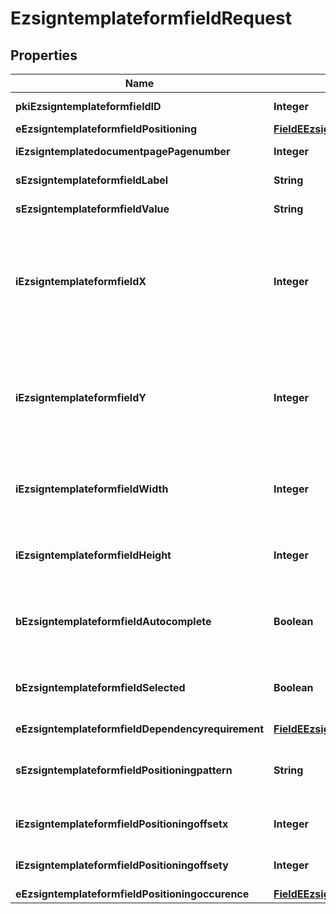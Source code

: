 

# EzsigntemplateformfieldRequest

## Properties

Name | Type | Description | Notes
------------ | ------------- | ------------- | -------------
**pkiEzsigntemplateformfieldID** | **Integer** | The unique ID of the Ezsigntemplateformfield |  [optional]
**eEzsigntemplateformfieldPositioning** | [**FieldEEzsigntemplateformfieldPositioning**](FieldEEzsigntemplateformfieldPositioning.md) |  |  [optional]
**iEzsigntemplatedocumentpagePagenumber** | **Integer** | The page number in the Ezsigntemplatedocument | 
**sEzsigntemplateformfieldLabel** | **String** | The Label for the Ezsigntemplateformfield | 
**sEzsigntemplateformfieldValue** | **String** | The value for the Ezsigntemplateformfield |  [optional]
**iEzsigntemplateformfieldX** | **Integer** | The X coordinate (Horizontal) where to put the Ezsigntemplateformfield on the Ezsigntemplatepage.  Coordinate is calculated at 100dpi (dot per inch). So for example, if you want to put the Ezsigntemplateformfield 2 inches from the left border of the page, you would use \&quot;200\&quot; for the X coordinate. |  [optional]
**iEzsigntemplateformfieldY** | **Integer** | The Y coordinate (Vertical) where to put the Ezsigntemplateformfield on the Ezsigntemplatepage.  Coordinate is calculated at 100dpi (dot per inch). So for example, if you want to put the Ezsigntemplateformfield 3 inches from the top border of the page, you would use \&quot;300\&quot; for the Y coordinate. |  [optional]
**iEzsigntemplateformfieldWidth** | **Integer** | The Width of the Ezsigntemplateformfield in pixels calculated at 100 DPI  The allowed values are varying based on the eEzsigntemplateformfieldgroupType.  | eEzsigntemplateformfieldgroupType | Valid values | | ------------------------- | ------------ | | Checkbox                  | 22           | | Dropdown                  | 22-65535     | | Radio                     | 22           | | Text                      | 22-65535     | | Textarea                  | 22-65535     | | 
**iEzsigntemplateformfieldHeight** | **Integer** | The Height of the Ezsigntemplateformfield in pixels calculated at 100 DPI  The allowed values are varying based on the eEzsigntemplateformfieldgroupType.  | eEzsigntemplateformfieldgroupType | Valid values | | ------------------------- | ------------ | | Checkbox                  | 22           | | Dropdown                  | 22           | | Radio                     | 22           | | Text                      | 22           | | Textarea                  | 22-65535     |  | 
**bEzsigntemplateformfieldAutocomplete** | **Boolean** | Whether the Ezsigntemplateformfield allows the use of the autocomplete of the browser.  This can only be set if eEzsigntemplateformfieldgroupType is **Text** |  [optional]
**bEzsigntemplateformfieldSelected** | **Boolean** | Whether the Ezsigntemplateformfield is selected or not by default.  This can only be set if eEzsigntemplateformfieldgroupType is **Checkbox** or **Radio** |  [optional]
**eEzsigntemplateformfieldDependencyrequirement** | [**FieldEEzsigntemplateformfieldDependencyrequirement**](FieldEEzsigntemplateformfieldDependencyrequirement.md) |  |  [optional]
**sEzsigntemplateformfieldPositioningpattern** | **String** | The string pattern to search for the positioning. **This is not a regexp**  This will be required if **eEzsigntemplateformfieldPositioning** is set to **PerCoordinates** |  [optional]
**iEzsigntemplateformfieldPositioningoffsetx** | **Integer** | The offset X  This will be required if **eEzsigntemplateformfieldPositioning** is set to **PerCoordinates** |  [optional]
**iEzsigntemplateformfieldPositioningoffsety** | **Integer** | The offset Y  This will be required if **eEzsigntemplateformfieldPositioning** is set to **PerCoordinates** |  [optional]
**eEzsigntemplateformfieldPositioningoccurence** | [**FieldEEzsigntemplateformfieldPositioningoccurence**](FieldEEzsigntemplateformfieldPositioningoccurence.md) |  |  [optional]




